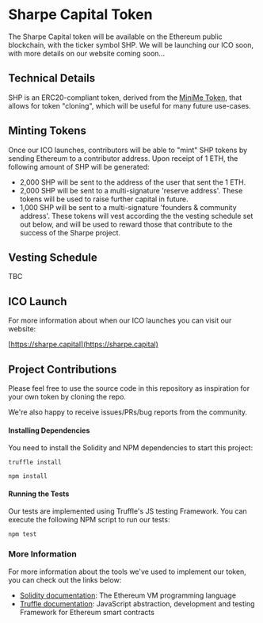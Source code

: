 # Sharpe Capital Token
The Sharpe Capital token will be available on the Ethereum public blockchain, with the ticker symbol SHP. We will be launching our ICO soon, with more details on our website coming soon...

## Technical Details

SHP is an ERC20-compliant token, derived from the [MiniMe Token](https://github.com/Giveth/minime), that allows for token "cloning", which will be useful for many future use-cases.

## Minting Tokens

Once our ICO launches, contributors will be able to "mint" SHP tokens by sending Ethereum to a contributor address. Upon receipt of 1 ETH, the following amount of SHP will be generated:

- 2,000 SHP will be sent to the address of the user that sent the 1 ETH.
- 2,000 SHP will be sent to a multi-signature 'reserve address'. These tokens will be used to raise further capital in future.
- 1,000 SHP will be sent to a multi-signature 'founders & community address'. These tokens will vest according the the vesting schedule set out below, and will be used to reward those that contribute to the success of the Sharpe project.

## Vesting Schedule

TBC

## ICO Launch

For more information about when our ICO launches you can visit our website:

[https://sharpe.capital](https://sharpe.capital)

## Project Contributions

Please feel free to use the source code in this repository as inspiration for your own token by cloning the repo.

We're also happy to receive issues/PRs/bug reports from the community.

#### Installing Dependencies

You need to install the Solidity and NPM dependencies to start this project:

`truffle install`

`npm install`

#### Running the Tests

Our tests are implemented using Truffle's JS testing Framework. You can execute the following NPM script to run our tests:

`npm test`

### More Information

For more information about the tools we've used to implement our token, you can check out the links below:

- [Solidity documentation](https://solidity.readthedocs.io): The Ethereum VM programming language
- [Truffle documentation](http://truffleframework.com/docs): JavaScript abstraction, development and testing Framework for Ethereum smart contracts


